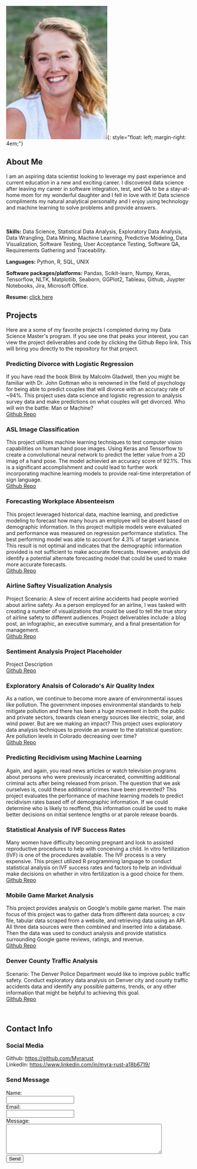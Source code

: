 ![Hi! I'm Myra](/docs/assets/images/pages_headshot2.jpg){: style="float: left; margin-right: 4em;"}
## About Me

I am an aspiring data scientist looking to leverage my past experience and current education in a new and exciting career. I discovered data science after leaving my career in software integration, test, and QA to be a stay-at-home mom for my wonderful daughter and I fell in love with it! Data science compliments my natural analytical personality and I enjoy using technology and machine learning to solve problems and provide answers. 

<br><br>**Skills:** Data Science, Statistical Data Analysis, Exploratory Data Analysis, Data Wrangling, Data Mining, Machine Learning, Predictive Modeling, Data Visualization, Software Testing, User Acceptance Testing, Software QA, Requirements Gathering and Traceability.<br>

**Languages:** Python, R, SQL, UNIX<br>

**Software packages/platforms:** Pandas, Scikit-learn, Numpy, Keras, Tensorflow, NLTK, Matplotlib, Seaborn, GGPlot2, Tableau, Github, Juypter Notebooks, Jira, Microsoft Office.<br>

<html>
  <body>
    <p><strong>Resume: </strong><a href="https://github.com/Myrarust/Myra-Rust/blob/main/docs/assets/Resume.pdf">click here</a></p>
  </body>
</html>

## Projects

Here are a some of my favorite projects I completed during my Data Science Master's program. If you see one that peaks your interest, you can view the project deliverables and code by clicking the Github Repo link. This will bring you directly to the repository for that project.  

<html>
   <body>
      <h3>Predicting Divorce with Logistic Regression</h3>
      <p>
         If you have read the book Blink by Malcolm Gladwell, then you might be familiar with Dr. John Gottman who is renowned in the field of psychology for being able to predict couples that will divorce with an accuracy rate of ~94%. This project uses data science and logistic regression to analysis survey data and make predictions on what couples will get divorced. Who will win the battle: Man or Machine? 
         <br><a href="placeholder">Github Repo</a></p>
   </body>      
   <body>
      <h3>ASL Image Classification</h3>
      <p>
         This project utilizes machine learning techniques to test computer vision capabilities on human hand pose images. Using Keras and Tensorflow to create a convolutional neural network to predict the letter value from a 2D imag of a hand pose. The model achievied an accuracy score of 92.1%. This is a significant accomplishment and could lead to further work incorporating machine learning models to provide real-time interpretation of sign language. 
         <br><a href="placeholder">Github Repo</a></p>
   </body>   
   <body>
      <h3>Forecasting Workplace Absenteeism</h3>
      <p>
         This project leveraged historical data, machine learning, and predictive modeling to forecast how many hours an employee will be absent based on demographic information. In this project multiple models were evaluated and performance was measured on regression performance statistics. The best performing model was able to account for 4.3% of target variance. This result is not optimal and indicates that the demographic information provided is not sufficient to make accurate forecasts. However, analysis did identify a potential alternate forecasting model that could be used to make more accurate forecasts. 
         <br><a href="placeholder">Github Repo</a></p>
   </body>   
   <body>
      <h3>Airline Saftey Visualization Analysis</h3>
      <p>
         Project Scenario: A slew of recent airline accidents had people worried about airline safety. As a person employed for an airline, I was tasked with creating a number of visualizations that could be used to tell the true story of airline safety to different audiences. Project deliverables include: a blog post, an infographic, an executive summary, and a final presentation for management. 
         <br><a href="placeholder">Github Repo</a></p>
   </body>
   <body>
      <h3>Sentiment Analysis Project Placeholder</h3>
      <p>
         Project Description 
         <br><a href="placeholder">Github Repo</a></p>
   </body>  
   <body>
      <h3>Exploratory Analsis of Colorado's Air Quality Index</h3>
      <p>
         As a nation, we continue to become more aware of environmental issues like pollution. The government imposes environmental standards to help mitigate pollution and there has been a huge movement in both the public and private sectors, towards clean energy sources like electric, solar, and wind power. But are we making an impact? This project uses exploratory data analysis techniques to provide an answer to the statistical question: Are pollution levels in Colorado decreasing over time?
         <br><a href="placeholder">Github Repo</a></p>
   </body>   
   <body>
      <h3>Predicting Recidivism using Machine Learning</h3>
      <p>
         Again, and again, you read news articles or watch television programs about persons who were previously incarcerated, committing additional criminal acts after being released from prison. The question that we ask ourselves is, could these additional crimes have been prevented? This project evaluates the performance of machine learning models to predict recidivism rates based off of demographic information. If we could determine who is likely to reoffend, this information could be used to make better decisions  on initial sentence lengths or at parole release boards.  
   </body>   
   <body>
      <h3>Statistical Analysis of IVF Success Rates</h3>
      <p>
         Many women have difficulty becoming pregnant and look to assisted reproductive procedures to help with conceiving a child. In vitro fertilization (IVF) is one of the procedures available. The IVF process is a very expensive. This project utilized R programming language to conduct statistical analysis on IVF success rates and factors to help an individual make decisions on whether in vitro fertilization is a good choice for them.
         <br><a href="https://github.com/Myrarust/IVF-Success-Rate-Statistical-Analysis">Github Repo</a></p>
   </body>
   <body>
      <h3>Mobile Game Market Analysis</h3>
      <p>
         This project provides analysis on Google's mobile game market. The main focus of this project was to gather data from different data sources; a csv file, tabular data scraped from a website, and retrieving data using an API. All three data sources were then combined and inserted into a database. Then the data was used to conduct analysis and provide statistics surrounding Google game reviews, ratings, and revenue. 
         <br><a href="placeholder">Github Repo</a></p>
   </body>  
   <body>
      <h3>Denver County Traffic Analysis</h3>
      <p>
         Scenario: The Denver Police Department would like to improve public traffic safety. Conduct exploratory data analysis on Denver city and county traffic accidents data and identify any possible patterns, trends, or any other information that might be helpful to achieving this goal.  
         <br><a href="placeholder">Github Repo</a>
      </p>
   </body>
</html><br>
<html>
  <body>
    <h2>Contact Info</h2>
    <p>
      <h3>Social Media</h3>
      Github: <a href="https://github.com/Myrarust">https://github.com/Myrarust</a><br>
      LinkedIn: <a href="https://www.linkedin.com/in/myra-rust-a18b6719/">https://www.linkedin.com/in/myra-rust-a18b6719/</a><br>
    </p>
    <h3>Send Message</h3>
    <p>
<form
  action="https://formspree.io/f/mrgrdplp"
  method="POST"
>
  <label>
    Name:     
    <br><input type="text" name="name" required="">
  </label>
  <label>
    <br>Email:    
    <br><input type="email" name="_replyto" required="">
  </label>
  <label>
    <br>Message:  
    <br><textarea name="message" rows="5" cols="50"></textarea>
  </label>
  <!-- your other form fields go here -->
  <br><button type="submit">Send</button>
    </form></p></body></html>
